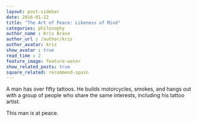 ```yaml
---
layout: post-sidebar
date: 2016-01-22
title: "The Art of Peace: Likeness of Mind"
categories: philosophy
author_name : Kris Bravo
author_url : /author/kris
author_avatar: kris
show_avatar : true
read_time : 2
feature_image: feature-water
show_related_posts: true
square_related: recommend-spain
---
```


A man has over fifty tattoos. He builds motorcycles, smokes, and hangs out with a group of people who share the same interests, including his tattoo artist.

This man is at peace.
